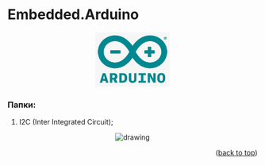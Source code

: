 <a name="readme-top"></a>
# Embedded.Arduino
<p align="center">
<img src="images/Arduino.png" alt="drawing" width="150"/>
</p>

### Папки: 
1. I2C (Inter Integrated Circuit);
<p align="center">
<img src="images/I2C.png" alt="drawing" width="550"/>
</p>


<p align="right">(<a href="#readme-top">back to top</a>)</p>
